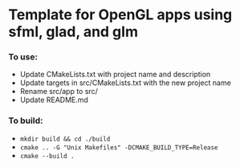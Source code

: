 # Template for OpenGL apps using sfml, glad, and glm

### To use:
- Update CMakeLists.txt with project name and description
- Update targets in src/CMakeLists.txt with the new project name
- Rename src/app to src/<project>
- Update README.md

### To build:
- `mkdir build && cd ./build`
- `cmake .. -G "Unix Makefiles" -DCMAKE_BUILD_TYPE=Release`
- `cmake --build .`
